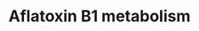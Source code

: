 ---
annotations:
- type: Pathway Ontology
  value: aflatoxin metabolic pathway
authors:
- MaintBot
- Thomas
- Khanspers
- Christine Chichester
- Mkutmon
description: '''''''Aflatoxins'''''' are naturally occurring [[wikipedia:mycotoxin|mycotoxin]]s
  that are produced by many species of ''''[[wikipedia:Aspergillus|Aspergillus]]'''',
  a [[wikipedia:fungus|fungus]], most notably ''''[[wikipedia:Aspergillus flavus|Aspergillus
  flavus]]'''' and ''''[[wikipedia:Aspergillus parasiticus|Aspergillus parasiticus]]''''.
  After entering the body, aflatoxins are metabolized by the liver to a reactive intermediate,
  aflatoxin M<sub>1</sub>, an [[wikipedia:epoxide|epoxide]]. Aflatoxin B1 is considered
  the most toxic and is produced by both Aspergillus flavus and Aspergillus parasiticus.  Source:
  [[wikipedia:Aflatoxin|Wikipedia]]'
last-edited: 2019-09-17
organisms:
- Mus musculus
redirect_from:
- /index.php/Pathway:WP1262
- /instance/WP1262
schema-jsonld:
- '@context': https://schema.org/
  '@id': https://wikipathways.github.io/pathways/WP1262.html
  '@type': Dataset
  creator:
    '@type': Organization
    name: WikiPathways
  description: '''''''Aflatoxins'''''' are naturally occurring [[wikipedia:mycotoxin|mycotoxin]]s
    that are produced by many species of ''''[[wikipedia:Aspergillus|Aspergillus]]'''',
    a [[wikipedia:fungus|fungus]], most notably ''''[[wikipedia:Aspergillus flavus|Aspergillus
    flavus]]'''' and ''''[[wikipedia:Aspergillus parasiticus|Aspergillus parasiticus]]''''.
    After entering the body, aflatoxins are metabolized by the liver to a reactive
    intermediate, aflatoxin M<sub>1</sub>, an [[wikipedia:epoxide|epoxide]]. Aflatoxin
    B1 is considered the most toxic and is produced by both Aspergillus flavus and
    Aspergillus parasiticus.  Source: [[wikipedia:Aflatoxin|Wikipedia]]'
  keywords:
  - Aflatoxin M1 epoxide
  - Aflatoxin M1
  - Aflatoxin B1 exo-8,9-epoxide-GSH
  - AKR7A3
  - Cyp1a2
  - Aflatoxin B1 C6-monoaldehyde
  - Aflatoxin B1 dialdehyde
  - Ephx1
  - CYP3A4
  - Aflatoxin B1-6,8-dialcohol
  - Aflatoxin B1 C8-monoalcohol
  - Aflatoxin-endo-B1-8,9-epoxide
  - Gstm1
  - Aflatoxin B1 C8-monoaldehyde
  - Aflatoxin B1 8,9-dihydrodiol
  - aflatoxin B1
  - Gstt1
  - Aflatoxin Q1
  - Aflatoxin B1 C6-monoalcohol
  - CYP2A13
  - Akr7a5
  - Aflatoxin B1 exo-8,9-epoxide
  license: CC0
  name: Aflatoxin B1 metabolism
seo: CreativeWork
title: Aflatoxin B1 metabolism
wpid: WP1262
---